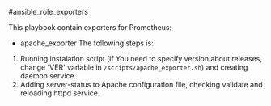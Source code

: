 #ansible_role_exporters

This playbook contain exporters for Prometheus:
- apache_exporter 
The following steps is:
1. Running instalation script (if You need to specify version about releases, change 'VER' variable in `/scripts/apache_exporter.sh`) and creating daemon service.
2. Adding server-status to Apache configuration file, checking validate and reloading httpd service.
